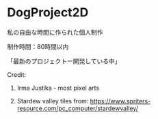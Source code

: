 # DogProject2D
私の自由な時間に作られた個人制作

制作時間：80時間以内

「最新のプロジェクトー開発している中」

Credit:

1. Irma Justika - most pixel arts

2. Stardew valley tiles from:
https://www.spriters-resource.com/pc_computer/stardewvalley/

